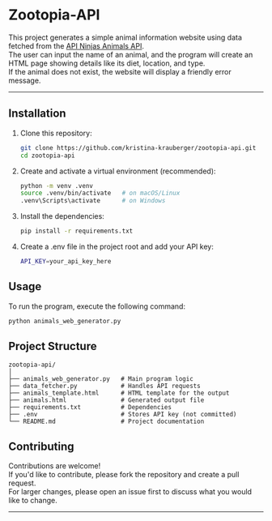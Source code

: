 # Zootopia-API

This project generates a simple animal information website using data fetched from the [API Ninjas Animals API](https://api-ninjas.com/api/animals).  
The user can input the name of an animal, and the program will create an HTML page showing details like its diet, location, and type.  
If the animal does not exist, the website will display a friendly error message.

---

## Installation

1. Clone this repository:

   ```bash
   git clone https://github.com/kristina-krauberger/zootopia-api.git
   cd zootopia-api
   ```

2. Create and activate a virtual environment (recommended):

    ```bash
    python -m venv .venv
    source .venv/bin/activate   # on macOS/Linux
    .venv\Scripts\activate      # on Windows
   ```

3. Install the dependencies:

    ```bash
   pip install -r requirements.txt
   ```

4. Create a .env file in the project root and add your API key:

    ```bash
   API_KEY=your_api_key_here
   ```


## Usage

To run the program, execute the following command:

```bash
python animals_web_generator.py
```

## Project Structure

```
zootopia-api/
│
├── animals_web_generator.py   # Main program logic
├── data_fetcher.py            # Handles API requests
├── animals_template.html      # HTML template for the output
├── animals.html               # Generated output file
├── requirements.txt           # Dependencies
├── .env                       # Stores API key (not committed)
└── README.md                  # Project documentation
```

## Contributing

Contributions are welcome!  
If you'd like to contribute, please fork the repository and create a pull request.  
For larger changes, please open an issue first to discuss what you would like to change.

---
